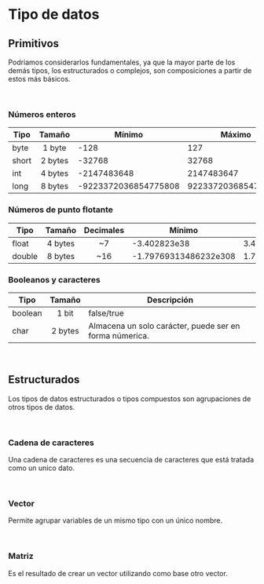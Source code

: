 # Tipo de datos
## Primitivos
Podríamos considerarlos fundamentales, ya que la mayor parte de los demás tipos, los estructurados o complejos, son composiciones a partir de estos más básicos.

<br>

### Números enteros
| Tipo  	|  Tamaño 	| Mínimo               	| Máximo              	|
|-------	|:-------:	|----------------------	|---------------------	|
| byte  	|  1 byte 	| -128                 	| 127                 	|
| short 	| 2 bytes 	| -32768               	| 32768               	|
| int   	| 4 bytes 	| -2147483648          	| 2147483647          	|
| long  	| 8 bytes 	| -9223372036854775808 	| 9223372036854775807 	|

### Números de punto flotante
| Tipo   	|  Tamaño 	| Decimales 	| Mínimo                	| Máximo               	|
|--------	|:-------:	|:---------:	|-----------------------	|----------------------	|
| float  	| 4 bytes 	|     ~7    	| -3.402823e38          	| 3.402823e38          	|
| double 	| 8 bytes 	|    ~16    	| -1.79769313486232e308 	| 1.79769313486232e308 	|

### Booleanos y caracteres
| Tipo    	|  Tamaño 	| Descripción                                             	|
|---------	|:-------:	|---------------------------------------------------------	|
| boolean 	|  1 bit  	| false/true                                              	|
| char    	| 2 bytes 	| Almacena un solo carácter, puede ser en forma númerica. 	|

<br>

## Estructurados
Los tipos de datos estructurados o tipos compuestos son agrupaciones de otros tipos de datos.

<br>

### Cadena de caracteres
Una cadena de caracteres es una secuencia de caracteres que está tratada como un unico dato.

<br>

### Vector
Permite agrupar variables de un mismo tipo con un único nombre.

<br>

### Matriz
Es el resultado de crear un vector utilizando como base otro vector.

